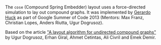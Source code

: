 The `cose` (Compound Spring Embedder) layout uses a force-directed simulation to lay out compound graphs.
It was implemented by [Gerardo Huck](https://www.linkedin.com/in/gerardohuck) as part of Google Summer of Code 2013 (Mentors: Max Franz, Christian Lopes, Anders Riutta, Ugur Dogrusoz).

Based on the article ["A layout algorithm for undirected compound graphs"](http://dl.acm.org/citation.cfm?id=1498047&CFID=429377863&CFTOKEN=94691144) by Ugur Dogrusoz, Erhan Giral, Ahmet Cetintas, Ali Civril and Emek Demir.